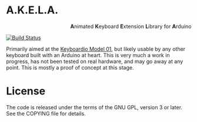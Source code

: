 A.K.E.L.A.
==========
<p align="right">
<strong>A</strong>nimated <strong>K</strong>eyboard <strong>E</strong>xtension
<strong>L</strong>ibrary for <strong>A</strong>rduino
</p>

[![Build Status](https://travis-ci.org/algernon/Akela.svg?branch=master)](https://travis-ci.org/algernon/Akela)

Primarily aimed at the [Keyboardio Model 01][kbdio], but likely usable by any
other keyboard built with an Arduino at heart. This is very much a work in
progress, has not been tested on real hardware, and may go away at any point.
This is mostly a proof of concept at this stage.

 [kbdio]: https://shop.keyboard.io/

License
=======

The code is released under the terms of the GNU GPL, version 3 or later. See the
COPYING file for details.
